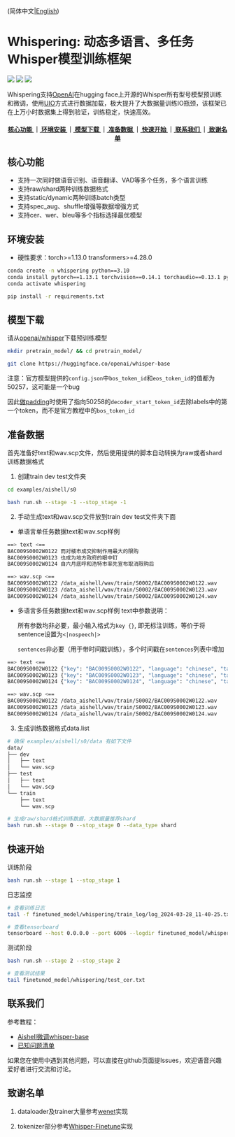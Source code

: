 (简体中文|[English](./docs/README_en.md))

# Whispering: 动态多语言、多任务Whisper模型训练框架
<p align="left">
    <a href=""><img src="https://img.shields.io/badge/OS-Linux%2C%20Win%2C%20Mac-brightgreen.svg"></a>
    <a href=""><img src="https://img.shields.io/badge/Python->=3.8,<=3.10-aff.svg"></a>
    <a href=""><img src="https://img.shields.io/badge/Pytorch-%3E%3D1.13.0-blue"></a>
</p>

Whispering支持[OpenAI](https://huggingface.co/openai)在hugging face上开源的Whisper所有型号模型预训练和微调，使用[UIO](https://github.com/wenet-e2e/wenet/blob/main/docs/UIO.md)方式进行数据加载，极大提升了大数据量训练IO瓶颈，该框架已在上万小时数据集上得到验证，训练稳定，快速高效。

<div align="center">  
<h4>
 <a href="#核心功能"> 核心功能 </a>   
｜<a href="#环境安装"> 环境安装 </a>
｜<a href="#模型下载"> 模型下载 </a>
｜<a href="#准备数据"> 准备数据 </a>
｜<a href="#快速开始"> 快速开始 </a>
｜<a href="#联系我们"> 联系我们 </a>
｜<a href="#致谢名单"> 致谢名单 </a>
</h4>
</div>

<a name="核心功能"></a>
## 核心功能
- 支持一次同时做语音识别、语音翻译、VAD等多个任务，多个语言训练
- 支持raw/shard两种训练数据格式
- 支持static/dynamic两种训练batch类型
- 支持spec_aug、shuffle增强等数据增强方式
- 支持cer、wer、bleu等多个指标选择最优模型


<a name="环境安装"></a>
## 环境安装
- 硬性要求：torch>=1.13.0 transformers>=4.28.0
```bash
conda create -n whispering python==3.10
conda install pytorch==1.13.1 torchvision==0.14.1 torchaudio==0.13.1 pytorch-cuda=11.7 -c pytorch -c nvidia
conda activate whispering

pip install -r requirements.txt
```

<a name="模型下载"></a>
## 模型下载
请从[openai/whisper](https://huggingface.co/models?search=openai/whisper)下载预训练模型

```bash
mkdir pretrain_model/ && cd pretrain_model/

git clone https://huggingface.co/openai/whisper-base
```

注意：官方模型提供的`config.json`中`bos_token_id`和`eos_token_id`的值都为50257，这可能是一个bug

因此[做padding](./whispering/dataset/processor.py#L610)时使用了指向50258的`decoder_start_token_id`去除labels中的第一个token，而不是官方教程中的`bos_token_id`


<a name="准备数据"></a>
## 准备数据

首先准备好text和wav.scp文件，然后使用提供的脚本自动转换为raw或者shard训练数据格式

1. 创建train dev test文件夹
```bash
cd examples/aishell/s0

bash run.sh --stage -1 --stop_stage -1
```
2. 手动生成text和wav.scp文件放到train dev test文件夹下面
- 单语言单任务数据text和wav.scp样例
```bash
==> text <==
BAC009S0002W0122 而对楼市成交抑制作用最大的限购
BAC009S0002W0123 也成为地方政府的眼中钉
BAC009S0002W0124 自六月底呼和浩特市率先宣布取消限购后

==> wav.scp <==
BAC009S0002W0122 /data_aishell/wav/train/S0002/BAC009S0002W0122.wav
BAC009S0002W0123 /data_aishell/wav/train/S0002/BAC009S0002W0123.wav
BAC009S0002W0124 /data_aishell/wav/train/S0002/BAC009S0002W0124.wav
```
- 多语言多任务数据text和wav.scp样例
text中参数说明：

    所有参数均非必要，最小输入格式为`key {}`, 即无标注训练，等价于将sentence设置为`<|nospeech|>`

    `sentences`非必要（用于带时间戳训练），多个时间戳在`sentences`列表中增加
```bash
==> text <==
BAC009S0002W0122 {"key": "BAC009S0002W0122", "language": "chinese", "task": "transcribe", "sentence": "而对楼市成交抑制作用最大的限购", "sentences": [{"start": 0, "end": 6.0, "text": "而对楼市成交抑制作用最大的限购"}]}
BAC009S0002W0123 {"key": "BAC009S0002W0123", "language": "chinese", "task": "transcribe", "sentence": "也成为地方政府的眼中钉", "sentences": [{"start": 0, "end": 3.87, "text": "也成为地方政府的眼中钉"}]}
BAC009S0002W0124 {"key": "BAC009S0002W0124", "language": "chinese", "task": "transcribe", "sentence": "自六月底呼和浩特市率先宣布取消限购后", "sentences": [{"start": 0, "end": 5.41, "text": "自六月底呼和浩特市率先宣布取消限购后"}]}

==> wav.scp <==
BAC009S0002W0122 /data_aishell/wav/train/S0002/BAC009S0002W0122.wav
BAC009S0002W0123 /data_aishell/wav/train/S0002/BAC009S0002W0123.wav
BAC009S0002W0124 /data_aishell/wav/train/S0002/BAC009S0002W0124.wav
```

3. 生成训练数据格式data.list
```bash
# 确保 examples/aishell/s0/data 有如下文件
data/
├── dev
│   ├── text
│   └── wav.scp
├── test
│   ├── text
│   └── wav.scp
└── train
    ├── text
    └── wav.scp

# 生成raw/shard格式训练数据，大数据量推荐shard
bash run.sh --stage 0 --stop_stage 0 --data_type shard
```

<a name="快速开始"></a>
## 快速开始
训练阶段
```bash
bash run.sh --stage 1 --stop_stage 1
```
日志监控
```bash
# 查看训练日志
tail -f finetuned_model/whispering/train_log/log_2024-03-28_11-40-25.txt

# 查看tensorboard
tensorboard --host 0.0.0.0 --port 6006 --logdir finetuned_model/whispering/tensorboard/
```
测试阶段
```bash
bash run.sh --stage 2 --stop_stage 2

# 查看测试结果
tail finetuned_model/whispering/test_cer.txt
```

<a name="联系我们"></a>
## 联系我们
参考教程：
- [Aishell微调whisper-base](./docs/tutorial_aishell.md)
- [已知问题清单](./docs/issues_list.md)

如果您在使用中遇到其他问题，可以直接在github页面提Issues，欢迎语音兴趣爱好者进行交流和讨论。


<a name="致谢名单"></a>
## 致谢名单
1. dataloader及trainer大量参考[wenet](https://github.com/wenet-e2e/wenet)实现

2. tokenizer部分参考[Whisper-Finetune](https://github.com/yeyupiaoling/Whisper-Finetune)实现
